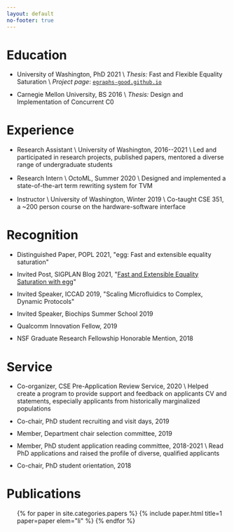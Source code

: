 ```yaml
---
layout: default
no-footer: true
---
```

<style>
@media print {
  h1 { font-size: 100% }
  main > ul {
    font-size: 80%;
    list-style: none;
    padding-left: 0;
  }
  a { color: black !important }
  a * { color: black !important }
}
li { margin-bottom: 0.8em }
</style>

# Education

- University of Washington, PhD 2021 \\
  _Thesis:_ Fast and Flexible Equality Saturation \\
  _Project page_: [`egraphs-good.github.io`](https://egraphs-good.github.io)
- Carnegie Mellon University, BS 2016 \\
  _Thesis:_ Design and Implementation of Concurrent C0


# Experience

- Research Assistant \\
  University of Washington, 2016--2021 \\
  Led and participated in research projects, published papers, mentored a diverse range of undergraduate students

- Research Intern \\
  OctoML, Summer 2020 \\
  Designed and implemented a state-of-the-art term rewriting system for TVM

- Instructor \\
  University of Washington, Winter 2019 \\
  Co-taught CSE 351, a ~200 person course on the hardware-software interface

# Recognition

- Distinguished Paper, POPL 2021, "egg: Fast and extensible equality saturation"
- Invited Post, SIGPLAN Blog 2021, "[Fast and Extensible Equality Saturation with egg](https://blog.sigplan.org/2021/04/06/equality-saturation-with-egg/)"
- Invited Speaker, ICCAD 2019, "Scaling Microfluidics to Complex, Dynamic Protocols"
- Invited Speaker, Biochips Summer School 2019
- Qualcomm Innovation Fellow, 2019
- NSF Graduate Research Fellowship Honorable Mention, 2018

# Service

- Co-organizer, CSE Pre-Application Review Service, 2020 \\
  Helped create a program to provide support and feedback on applicants CV and statements,
  especially applicants from historically marginalized populations
- Co-chair, PhD student recruiting and visit days, 2019
- Member, Department chair selection committee, 2019
- Member, PhD student application reading committee, 2018-2021 \\
  Read PhD applications and raised the profile of diverse, qualified applicants
- Co-chair, PhD student orientation, 2018
<!-- - Co-organizer: RCR, TGIF, Pocsci -->

<div class="pagebreak"></div>

# Publications

<ul class="papers">
<style>
.paper-title { font-size: 100% }
</style>
{% for paper in site.categories.papers %}
  {% include paper.html title=1 paper=paper elem="li" %}
{% endfor %}
</ul>
